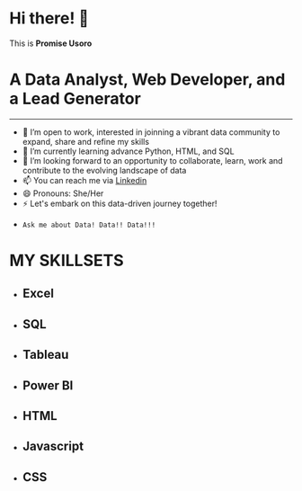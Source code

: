# Hi there! 👋
 This is **Promise Usoro**
 # A Data Analyst, Web Developer, and a Lead Generator 
 ---

- 👀 I’m open to work, interested in joinning a vibrant data community to expand, share and refine my skills
- 🌱 I’m currently learning advance Python, HTML, and SQL  
- 💞️ I’m looking forward to an opportunity to collaborate, learn, work and contribute to the evolving landscape of data
- 📫 You can reach me via [Linkedin](https://www.linkedin.com/in/promiseusoro)
- 😄 Pronouns: She/Her
- ⚡ Let's embark on this data-driven journey together!
-     Ask me about Data! Data!! Data!!!

 #    MY SKILLSETS
 - ## Excel
 - ## SQL
 - ## Tableau
 - ## Power BI
 - ## HTML
 - ## Javascript
 - ## CSS
   



<!--
**PromiseUsoro/PromiseUsoro** is a ✨ _special_ ✨ repository because its `README.md` (this file) appears on your GitHub profile.

